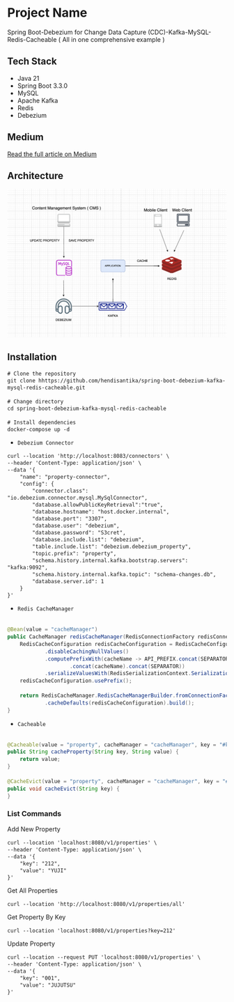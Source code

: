 # Project Name

Spring Boot-Debezium for Change Data Capture (CDC)-Kafka-MySQL-Redis-Cacheable ( All in one comprehensive example )

## Tech Stack

- Java 21
- Spring Boot 3.3.0
- MySQL
- Apache Kafka
- Redis
- Debezium

## Medium

[Read the full article on Medium](https://medium.com/@htyesilyurt/spring-boot-debezium-for-change-data-capture-cdc-kafka-mysql-redis-cacheable-all-in-one-708ef5298cba)

## Architecture

![System Design](img/SystemDesign.png "System Design")

## Installation

```shell
# Clone the repository
git clone hhttps://github.com/hendisantika/spring-boot-debezium-kafka-mysql-redis-cacheable.git

# Change directory
cd spring-boot-debezium-kafka-mysql-redis-cacheable

# Install dependencies
docker-compose up -d
```

- `Debezium Connector`

```shell
curl --location 'http://localhost:8083/connectors' \
--header 'Content-Type: application/json' \
--data '{
    "name": "property-connector",
    "config": {
        "connector.class": "io.debezium.connector.mysql.MySqlConnector",
        "database.allowPublicKeyRetrieval":"true",
        "database.hostname": "host.docker.internal",
        "database.port": "3307",
        "database.user": "debezium",
        "database.password": "S3cret",
        "database.include.list": "debezium",
        "table.include.list": "debezium.debezium_property",
        "topic.prefix": "property",
        "schema.history.internal.kafka.bootstrap.servers":  "kafka:9092",
        "schema.history.internal.kafka.topic": "schema-changes.db",
        "database.server.id": 1
    }
}'
```

- `Redis CacheManager`

```java

@Bean(value = "cacheManager")
public CacheManager redisCacheManager(RedisConnectionFactory redisConnectionFactory) {
    RedisCacheConfiguration redisCacheConfiguration = RedisCacheConfiguration.defaultCacheConfig()
            .disableCachingNullValues()
            .computePrefixWith(cacheName -> API_PREFIX.concat(SEPARATOR)
                    .concat(cacheName).concat(SEPARATOR))
            .serializeValuesWith(RedisSerializationContext.SerializationPair.fromSerializer(RedisSerializer.json()));
    redisCacheConfiguration.usePrefix();

    return RedisCacheManager.RedisCacheManagerBuilder.fromConnectionFactory(redisConnectionFactory)
            .cacheDefaults(redisCacheConfiguration).build();
}
```

- `Cacheable`

```java

@Cacheable(value = "property", cacheManager = "cacheManager", key = "#key")
public String cacheProperty(String key, String value) {
    return value;
}

@CacheEvict(value = "property", cacheManager = "cacheManager", key = "#key")
public void cacheEvict(String key) {
}
```

### List Commands

Add New Property

```shell
curl --location 'localhost:8080/v1/properties' \
--header 'Content-Type: application/json' \
--data '{
    "key": "212",
    "value": "YUJI"
}'
```

Get All Properties

```shell
curl --location 'http://localhost:8080/v1/properties/all'
```

Get Property By Key

```shell
curl --location 'localhost:8080/v1/properties?key=212'
```

Update Property

```shell
curl --location --request PUT 'localhost:8080/v1/properties' \
--header 'Content-Type: application/json' \
--data '{
    "key": "001",
    "value": "JUJUTSU"
}'
```
